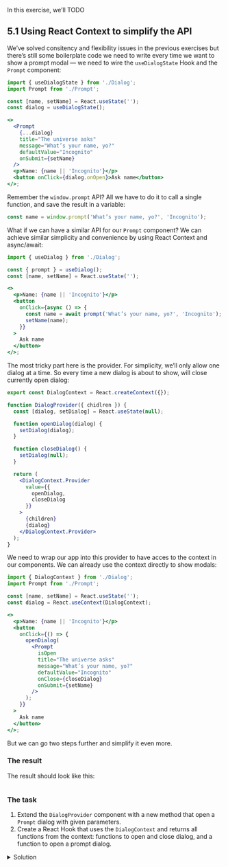 In this exercise, we’ll TODO

## 5.1 Using React Context to simplify the API

We’ve solved consitency and flexibility issues in the previous exercises but there’s still some boilerplate code we need to write every time we want to show a prompt modal — we need to wire the `useDialogState` Hook and the `Prompt` component:

```jsx static
import { useDialogState } from './Dialog';
import Prompt from './Prompt';

const [name, setName] = React.useState('');
const dialog = useDialogState();

<>
  <Prompt
    {...dialog}
    title="The universe asks"
    message="What’s your name, yo?"
    defaultValue="Incognito"
    onSubmit={setName}
  />
  <p>Name: {name || 'Incognito'}</p>
  <button onClick={dialog.onOpen}>Ask name</button>
</>;
```

Remember the `window.prompt` API? All we have to do it to call a single function, and save the result in a variable:

```js static
const name = window.prompt('What’s your name, yo?', 'Incognito');
```

What if we can have a similar API for our `Prompt` component? We can achieve similar simplicity and convenience by using React Context and async/await:

```jsx static
import { useDialog } from './Dialog';

const { prompt } = useDialog();
const [name, setName] = React.useState('');

<>
  <p>Name: {name || 'Incognito'}</p>
  <button
    onClick={async () => {
      const name = await prompt('What’s your name, yo?', 'Incognito');
      setName(name);
    }}
  >
    Ask name
  </button>
</>;
```

The most tricky part here is the provider. For simplicity, we’ll only allow one dialog at a time. So every time a new dialog is about to show, will close currently open dialog:

```jsx static
export const DialogContext = React.createContext({});

function DialogProvider({ chidlren }) {
  const [dialog, setDialog] = React.useState(null);

  function openDialog(dialog) {
    setDialog(dialog);
  }

  function closeDialog() {
    setDialog(null);
  }

  return (
    <DialogContext.Provider
      value={{
        openDialog,
        closeDialog
      }}
    >
      {children}
      {dialog}
    </DialogContext.Provider>
  );
}
```

We need to wrap our app into this provider to have acces to the context in our components. We can already use the context directly to show modals:

```jsx static
import { DialogContext } from './Dialog';
import Prompt from './Prompt';

const [name, setName] = React.useState('');
const dialog = React.useContext(DialogContext);

<>
  <p>Name: {name || 'Incognito'}</p>
  <button
    onClick={() => {
      openDialog(
        <Prompt
          isOpen
          title="The universe asks"
          message="What’s your name, yo?"
          defaultValue="Incognito"
          onClose={closeDialog}
          onSubmit={setName}
        />
      );
    }}
  >
    Ask name
  </button>
</>;
```

But we can go two steps further and simplify it even more.

### The result

The result should look like this:

```jsx {"file": "final/Prompt.md", "noeditor": true}
```

### The task

1. Extend the `DialogProvider` component with a new method that open a `Prompt` dialog with given parameters.
2. Create a React Hook that uses the `DialogContext` and returns all functions from the context: functions to open and close dialog, and a function to open a prompt dialog.

<details>
 <summary>Solution</summary>

The `Prompt` component (`src/exercises/2-4-Patterns/Prompt.js`):

```jsx {"file": "final/Prompt.js", "static": true}
```

The usage (`src/exercises/2-4-Patterns/Prompt.md`):

```md {"file": "final/Prompt.md", "static": true}
```

</details>
